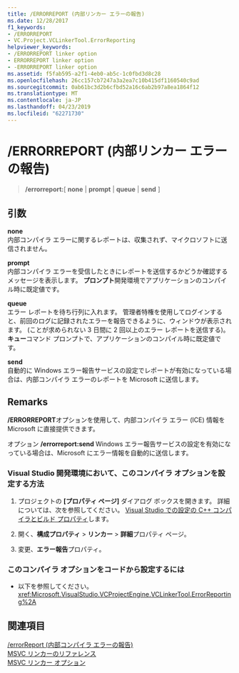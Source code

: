 ```yaml
---
title: /ERRORREPORT (内部リンカー エラーの報告)
ms.date: 12/28/2017
f1_keywords:
- /ERRORREPORT
- VC.Project.VCLinkerTool.ErrorReporting
helpviewer_keywords:
- /ERRORREPORT linker option
- ERRORREPORT linker option
- -ERRORREPORT linker option
ms.assetid: f5fab595-a2f1-4eb0-ab5c-1c0fbd3d8c28
ms.openlocfilehash: 26cc157cb7247a3a2ea7c10b415df1160540c9ad
ms.sourcegitcommit: 0ab61bc3d2b6cfbd52a16c6ab2b97a8ea1864f12
ms.translationtype: MT
ms.contentlocale: ja-JP
ms.lasthandoff: 04/23/2019
ms.locfileid: "62271730"
---
```

# <a name="errorreport-report-internal-linker-errors"></a>/ERRORREPORT (内部リンカー エラーの報告)

> **/errorreport:**[ **none** | **prompt** | **queue** | **send** ]

## <a name="arguments"></a>引数

**none**<br/>
内部コンパイラ エラーに関するレポートは、収集されず、マイクロソフトに送信されません。

**prompt**<br/>
内部コンパイラ エラーを受信したときにレポートを送信するかどうか確認するメッセージを表示します。 **プロンプト**開発環境でアプリケーションのコンパイル時に既定値です。

**queue**<br/>
エラー レポートを待ち行列に入れます。 管理者特権を使用してログインすると、前回のログに記録されたエラーを報告できるように、ウィンドウが表示されます。 (ことが求められない 3 日間に 2 回以上のエラー レポートを送信する)。 **キュー**コマンド プロンプトで、アプリケーションのコンパイル時に既定値です。

**send**<br/>
自動的に Windows エラー報告サービスの設定でレポートが有効になっている場合は、内部コンパイラ エラーのレポートを Microsoft に送信します。

## <a name="remarks"></a>Remarks

**/ERRORREPORT**オプションを使用して、内部コンパイラ エラー (ICE) 情報を Microsoft に直接提供できます。

オプション **/errorreport:send** Windows エラー報告サービスの設定を有効になっている場合は、Microsoft にエラー情報を自動的に送信します。

### <a name="to-set-this-compiler-option-in-the-visual-studio-development-environment"></a>Visual Studio 開発環境において、このコンパイラ オプションを設定する方法

1. プロジェクトの **[プロパティ ページ]** ダイアログ ボックスを開きます。 詳細については、次を参照してください。 [Visual Studio での設定の C++ コンパイラとビルド プロパティ](../working-with-project-properties.md)します。

1. 開く、**構成プロパティ** > **リンカー** > **詳細**プロパティ ページ。

1. 変更、**エラー報告**プロパティ。

### <a name="to-set-this-compiler-option-programmatically"></a>このコンパイラ オプションをコードから設定するには

- 以下を参照してください。<xref:Microsoft.VisualStudio.VCProjectEngine.VCLinkerTool.ErrorReporting%2A>

## <a name="see-also"></a>関連項目

[/errorReport (内部コンパイラ エラーの報告)](errorreport-report-internal-compiler-errors.md)<br/>
[MSVC リンカーのリファレンス](linking.md)<br/>
[MSVC リンカー オプション](linker-options.md)

